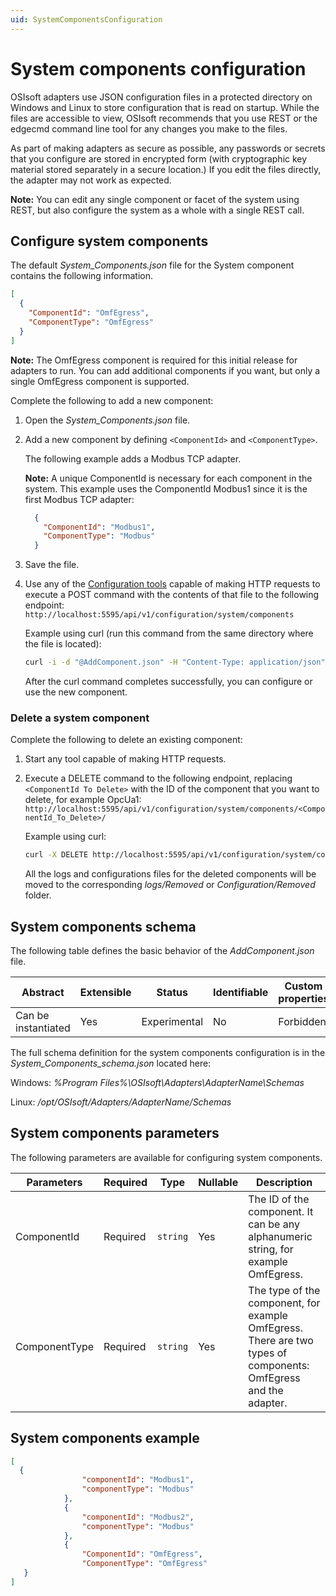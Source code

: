 ```yaml
---
uid: SystemComponentsConfiguration
---
```


# System components configuration

OSIsoft adapters use JSON configuration files in a protected directory on Windows and Linux to store configuration that is read on startup. While the files are accessible to view, OSIsoft recommends that you use REST or the edgecmd command line tool for any changes you make to the files. 

As part of making adapters as secure as possible, any passwords or secrets that you configure are stored in encrypted form (with cryptographic key material stored separately in a secure location.) If you edit the files directly, the adapter may not work as expected.

**Note:** You can edit any single component or facet of the system using REST, but also configure the system as a whole with a single REST call.

## Configure system components

The default _System_Components.json_ file for the System component contains the following information. 

```json
[
  {
    "ComponentId": "OmfEgress",
    "ComponentType": "OmfEgress"
  }
]
```

 **Note:** The OmfEgress component is required for this initial release for adapters to run. You can add additional components if you want, but only a single OmfEgress component is supported. 

Complete the following to add a new component:

1. Open the _System_Components.json_ file. 

2. Add a new component by defining `<ComponentId>` and `<ComponentType>`.

	The following example adds a Modbus TCP adapter. 

    **Note:** A unique ComponentId is necessary for each component in the system. This example uses the ComponentId Modbus1 since it is the first Modbus TCP adapter:

    ```json
      {
        "ComponentId": "Modbus1",
        "ComponentType": "Modbus"
      }
    ```

2. Save the file.
3. Use any of the [Configuration tools](xref:ConfigurationTools) capable of making HTTP requests to execute a POST command with the contents of that file to the following endpoint: `http://localhost:5595/api/v1/configuration/system/components`

	Example using curl (run this command from the same directory where the file is located):

   	```bash
   	curl -i -d "@AddComponent.json" -H "Content-Type: application/json" http://localhost:5595/api/v1/configuration/system/components
   	```

	After the curl command completes successfully, you can configure or use the new component.

### Delete a system component

Complete the following to delete an existing component:

1. Start any tool capable of making HTTP requests.
2. Execute a DELETE command to the following endpoint, replacing `<ComponentId To Delete>` with the ID of the component that you want to delete, for example OpcUa1: `http://localhost:5595/api/v1/configuration/system/components/<ComponentId_To_Delete>/`

	Example using curl:

	```bash
	curl -X DELETE http://localhost:5595/api/v1/configuration/system/components/{ComponentId_To_Delete}/
	```

	All the logs and configurations files for the deleted components will be moved to the corresponding _logs/Removed_ or _Configuration/Removed_ folder.
	
## System components schema

The following table defines the basic behavior of the _AddComponent.json_ file.

| Abstract            | Extensible | Status       | Identifiable | Custom properties | Additional properties |
| ------------------- | ---------- | ------------ | ------------ | ----------------- | --------------------- |
| Can be instantiated | Yes        | Experimental | No           | Forbidden         | Forbidden             |

The full schema definition for the system components configuration is in the *System_Components_schema.json* located here:

Windows: *%Program Files%\OSIsoft\Adapters\AdapterName\Schemas*

Linux: */opt/OSIsoft/Adapters/AdapterName/Schemas*


## System components parameters

The following parameters are available for configuring system components.

| Parameters     | Required | Type    | Nullable | Description |
| -------------- | -------- | --------| ---------|-------------|
| ComponentId    | Required |`string` | Yes      | The ID of the component. It can be any alphanumeric string, for example OmfEgress.|
| ComponentType  | Required |`string` | Yes      | The type of the component, for example OmfEgress. There are two types of components: OmfEgress and the adapter. |

## System components example

```json
[
  {
                "componentId": "Modbus1",
                "componentType": "Modbus"
            },
            {
                "componentId": "Modbus2",
                "componentType": "Modbus"
            },
            {
                "ComponentId": "OmfEgress",
                "ComponentType": "OmfEgress"
   }
]
```
